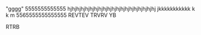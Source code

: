 "gggg" 
5555555555555
hjhjhjhjhjhjhjhjhjhjhjhjhjhjhjhjhjhjhjhj
jkkkkkkkkkkk
k
k
m
5565555555555555
REVTEV
TRVRV
YB


RTRB